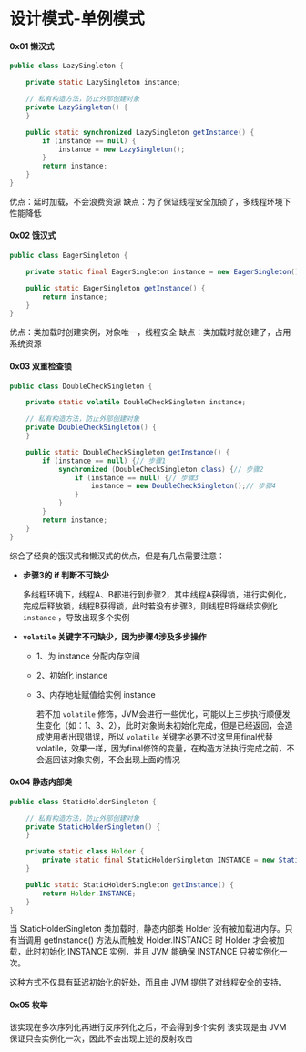 # 设计模式-单例模式

#### 0x01 懒汉式
```java
public class LazySingleton {

    private static LazySingleton instance;

    // 私有构造方法，防止外部创建对象
    private LazySingleton() {
    }

    public static synchronized LazySingleton getInstance() {
        if (instance == null) {
            instance = new LazySingleton();
        }
        return instance;
    }
}
```
优点：延时加载，不会浪费资源
缺点：为了保证线程安全加锁了，多线程环境下性能降低

#### 0x02 饿汉式

```java
public class EagerSingleton {

    private static final EagerSingleton instance = new EagerSingleton();

    public static EagerSingleton getInstance() {
        return instance;
    }
}
```
优点：类加载时创建实例，对象唯一，线程安全
缺点：类加载时就创建了，占用系统资源

#### 0x03 双重检查锁

```java
public class DoubleCheckSingleton {

    private static volatile DoubleCheckSingleton instance;

    // 私有构造方法，防止外部创建对象
    private DoubleCheckSingleton() {
    }

    public static DoubleCheckSingleton getInstance() {
        if (instance == null) {// 步骤1
            synchronized (DoubleCheckSingleton.class) {// 步骤2
                if (instance == null) {// 步骤3
                    instance = new DoubleCheckSingleton();// 步骤4
                }
            }
        }
        return instance;
    }
}
```
综合了经典的饿汉式和懒汉式的优点，但是有几点需要注意：

 - **步骤3的 if 判断不可缺少**

    多线程环境下，线程A、B都进行到步骤2，其中线程A获得锁，进行实例化，完成后释放锁，线程B获得锁，此时若没有步骤3，则线程B将继续实例化 `instance` ，导致出现多个实例

 - **`volatile`  关键字不可缺少，因为步骤4涉及多步操作**

     - 1、为 instance 分配内存空间

     - 2、初始化 instance

     - 3、内存地址赋值给实例 instance

        若不加 `volatile` 修饰，JVM会进行一些优化，可能以上三步执行顺便发生变化（如：1、3、2），此时对象尚未初始化完成，但是已经返回，会造成使用者出现错误，所以 `volatile` 关键字必要不过这里用final代替volatile，效果一样，因为final修饰的变量，在构造方法执行完成之前，不会返回该对象实例，不会出现上面的情况

#### 0x04 静态内部类

```java
public class StaticHolderSingleton {

    // 私有构造方法，防止外部创建对象
    private StaticHolderSingleton() {
    }

    private static class Holder {
        private static final StaticHolderSingleton INSTANCE = new StaticHolderSingleton();
    }

    public static StaticHolderSingleton getInstance() {
        return Holder.INSTANCE;
    }
}
```
当 StaticHolderSingleton 类加载时，静态内部类 Holder 没有被加载进内存。只有当调用 getInstance() 方法从而触发 Holder.INSTANCE 时 Holder 才会被加载，此时初始化 INSTANCE 实例，并且 JVM 能确保 INSTANCE 只被实例化一次。

这种方式不仅具有延迟初始化的好处，而且由 JVM 提供了对线程安全的支持。

#### 0x05 枚举

该实现在多次序列化再进行反序列化之后，不会得到多个实例
该实现是由 JVM 保证只会实例化一次，因此不会出现上述的反射攻击

